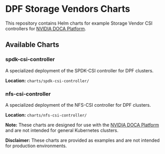 # DPF Storage Vendors Charts

This repository contains Helm charts for example Storage Vendor CSI controllers for [NVIDIA DOCA Platform](https://github.com/NVIDIA/doca-platform).

## Available Charts

### spdk-csi-controller

A specialized deployment of the SPDK-CSI controller for DPF clusters.

**Location:** `charts/spdk-csi-controller/`

### nfs-csi-controller

A specialized deployment of the NFS-CSI controller for DPF clusters.

**Location:** `charts/nfs-csi-controller/`


**Note:** These charts are designed for use with the [NVIDIA DOCA Platform](https://github.com/NVIDIA/doca-platform) and are not intended for general Kubernetes clusters.

**Disclaimer:** These charts are provided as examples and are not intended for production environments.
